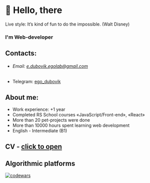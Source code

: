 # 👋 Hello, there
Live style: It’s kind of fun to do the impossible. (Walt Disney)

### I'm Web-developer

## Contacts:
* ###### Email: e.dubovik.egolab@gmail.com
* Telegram: <a target="_blank" href="https://t.me/ego_dubovik">ego_dubovik</a>

## About me:
* Work experience: +1 year
* Completed RS School courses «JavaScript/Front-end», «React»
* More than 20 pet-projects were done
* More than 10000 hours spent learning web development
* English - Intermediate (B1)

## CV - <a target="_blank" href="https://egor-dubovik.github.io/cv_2.0/index.html">click to open</a>

## Algorithmic platforms
[![codewars](https://img.shields.io/badge/-codewars-050505?style=for-the-badge&logo=codewars&logoColor=BB432C)](https://www.codewars.com/users/Egor-Dubovik)



